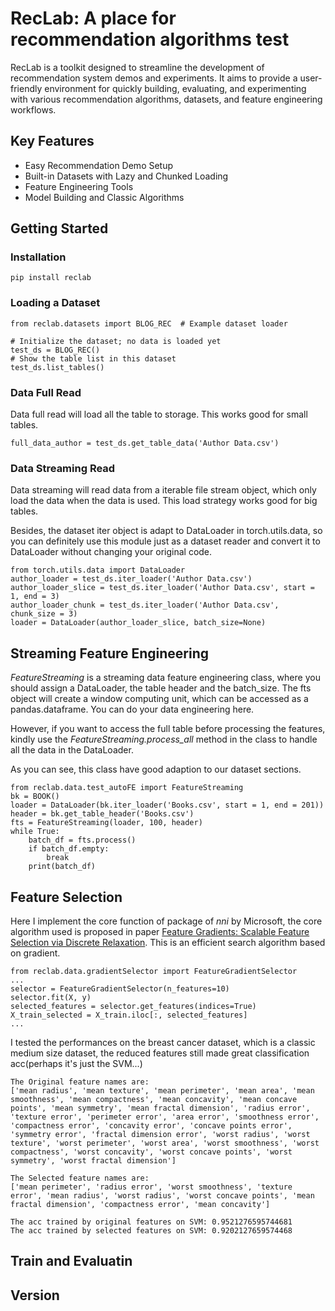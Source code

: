# RecLab: A place for recommendation algorithms test
RecLab is a toolkit designed to streamline the development of recommendation system demos and experiments. It aims to provide a user-friendly environment for quickly building, evaluating, and experimenting with various recommendation algorithms, datasets, and feature engineering workflows.
## Key Features
* Easy Recommendation Demo Setup
* Built-in Datasets with Lazy and Chunked Loading
* Feature Engineering Tools
* Model Building and Classic Algorithms
## Getting Started
### Installation
```
pip install reclab
```
### Loading a Dataset
```
from reclab.datasets import BLOG_REC  # Example dataset loader

# Initialize the dataset; no data is loaded yet
test_ds = BLOG_REC()
# Show the table list in this dataset
test_ds.list_tables()
```
### Data Full Read
Data full read will load all the table to storage. This works good for small tables.
```
full_data_author = test_ds.get_table_data('Author Data.csv')
```
### Data Streaming Read
Data streaming will read data from a iterable file stream object, which only load the data when the data is used. This load strategy works good for big tables.   

Besides, the dataset iter object is adapt to DataLoader in torch.utils.data, so you can definitely use this module just as a dataset reader and convert it to DataLoader without changing your original code.
```
from torch.utils.data import DataLoader
author_loader = test_ds.iter_loader('Author Data.csv')
author_loader_slice = test_ds.iter_loader('Author Data.csv', start = 1, end = 3)
author_loader_chunk = test_ds.iter_loader('Author Data.csv', chunk_size = 3)
loader = DataLoader(author_loader_slice, batch_size=None)
```
## Streaming Feature Engineering
*FeatureStreaming* is a streaming data feature engineering class, where you should assign a DataLoader, the table header and the batch_size. The fts object will create a window computing unit, which can be accessed as a pandas.dataframe. You can do your data engineering here.    

However, if you want to access the full table before processing the features, kindly use the *FeatureStreaming.process_all* method in the class to handle all the data in the DataLoader.    

As you can see, this class have good adaption to our dataset sections.
```
from reclab.data.test_autoFE import FeatureStreaming
bk = BOOK()
loader = DataLoader(bk.iter_loader('Books.csv', start = 1, end = 201))
header = bk.get_table_header('Books.csv')
fts = FeatureStreaming(loader, 100, header)
while True:
    batch_df = fts.process()
    if batch_df.empty:
        break
    print(batch_df)
```
## Feature Selection
Here I implement the core function of package of *nni* by Microsoft, the core algorithm used is proposed in paper [Feature Gradients: Scalable Feature Selection via Discrete Relaxation](https://arxiv.org/pdf/1908.10382). This is an efficient  search algorithm based on gradient.
```
from reclab.data.gradientSelector import FeatureGradientSelector
...
selector = FeatureGradientSelector(n_features=10)
selector.fit(X, y)
selected_features = selector.get_features(indices=True)
X_train_selected = X_train.iloc[:, selected_features]
...
```
I tested the performances on the breast cancer dataset, which is a classic medium size dataset, the reduced features still made great classification acc(perhaps it's just the SVM...)
```
The Original feature names are:
['mean radius', 'mean texture', 'mean perimeter', 'mean area', 'mean smoothness', 'mean compactness', 'mean concavity', 'mean concave points', 'mean symmetry', 'mean fractal dimension', 'radius error', 'texture error', 'perimeter error', 'area error', 'smoothness error', 'compactness error', 'concavity error', 'concave points error', 'symmetry error', 'fractal dimension error', 'worst radius', 'worst texture', 'worst perimeter', 'worst area', 'worst smoothness', 'worst compactness', 'worst concavity', 'worst concave points', 'worst symmetry', 'worst fractal dimension']

The Selected feature names are:
['mean perimeter', 'radius error', 'worst smoothness', 'texture error', 'mean radius', 'worst radius', 'worst concave points', 'mean fractal dimension', 'compactness error', 'mean concavity']

The acc trained by original features on SVM: 0.9521276595744681
The acc trained by selected features on SVM: 0.9202127659574468
```
## Train and Evaluatin
## Version

